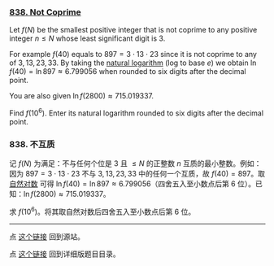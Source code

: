 ### [838. Not Coprime](https://projecteuler.net/problem=838)

Let $f(N)$ be the smallest positive integer that is not coprime to any positive integer $n \le N$ whose least significant digit is $3$.

For example $f(40)$ equals to $897 = 3 \cdot 13 \cdot 23$ since it is not coprime to any of $3,13,23,33$. By taking the [natural logarithm](https://en.wikipedia.org/wiki/Natural_logarithm) (log to base $e$) we obtain $\ln f(40) = \ln 897 \approx 6.799056$ when rounded to six digits after the decimal point.

You are also given $\ln f(2800) \approx 715.019337$.

Find $f(10^6)$. Enter its natural logarithm rounded to six digits after the decimal point.

### 838. 不互质

记 $f(N)$ 为满足：不与任何个位是 $3$ 且 $\leq N$ 的正整数 $n$ 互质的最小整数。例如：因为 $897 = 3 \cdot 13 \cdot 23$ 不与 $3, 13, 23, 33$ 中的任何一个互质，故 $f(40) = 897$。取 [自然对数](https://en.wikipedia.org/wiki/Natural_logarithm) 可得 $\ln f(40) = \ln 897 \approx 6.799056$（四舍五入至小数点后第 6 位）。已知：$\ln f(2800) \approx 715.019337$。

求 $f(10^6)$。将其取自然对数后四舍五入至小数点后第 6 位。

---

点 [这个链接](https://fsy-juruo.github.io/pe-chinese-translation/) 回到源站。

点 [这个链接](https://fsy-juruo.github.io/pe-chinese-translation/detailed_content_archives.html) 回到详细版题目目录。
